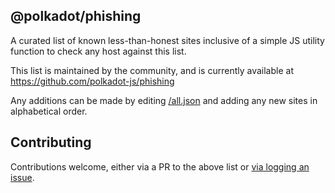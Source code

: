 ## @polkadot/phishing

A curated list of known less-than-honest sites inclusive of a simple JS utility function to check any host against this list.

This list is maintained by the community, and is currently available at https://github.com/polkadot-js/phishing

Any additions can be made by editing [<root>/all.json](https://github.com/polkadot-js/phishing/edit/master/all.json) and adding any new sites in alphabetical order.


## Contributing

Contributions welcome, either via a PR to the above list or [via logging an issue](https://github.com/polkadot-js/phishing/issues).

